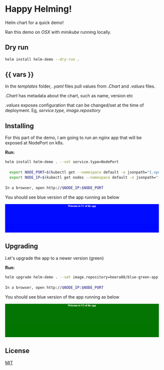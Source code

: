 # Happy Helming!

Helm chart for a quick demo!

Ran this demo on *OSX* with *minikube* running locally.

## Dry run

```bash
helm install helm-demo --dry-run .
```

## {{ vars }}

In the *templates* folder, *.yaml* files pull values from *.Chart* and *.values* files.

*.Chart* has metadata about the chart, such as name, version etc

*.values* exposes configuration that can be changed/set at the time of deployment. Eg, *service.type, image.repository*


## Installing

For this part of the demo, I am going to run an nginx app that will be exposed at NodePort on k8s. 

**Run:**
```bash
helm install helm-demo . --set service.type=NodePort

  export NODE_PORT=$(kubectl get --namespace default -o jsonpath="{.spec.ports[0].nodePort}" services helm-demo)
  export NODE_IP=$(kubectl get nodes --namespace default -o jsonpath="{.items[0].status.addresses[0].address}")

In a browser, open http://$NODE_IP:$NODE_PORT
```
You should see blue version of the app running as below

![v1 of myapp](./static/v1blue.png)

## Upgrading

Let's upgrade the app to a newer version (green)

**Run:**
```bash
helm upgrade helm-demo . --set image.repository=heera88/blue-green-app:v2,service.type=NodePort

In a browser, open http://$NODE_IP:$NODE_PORT
```
You should see blue version of the app running as below

![v2 of myapp](./static/v2green.png)



## License
[MIT](https://choosealicense.com/licenses/mit/)
